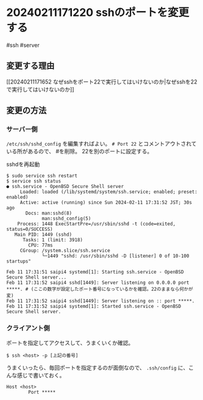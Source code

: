 # 20240211171220 sshのポートを変更する
#ssh #server 
## 変更する理由
[[20240211171652 なぜsshをポート22で実行してはいけないのか|なぜsshを22で実行してはいけないのか]]

## 変更の方法
### サーバー側
`/etc/ssh/sshd_config` を編集すればよい。
`# Port 22` とコメントアウトされている所があるので、 \#を削除。
22を別のポートに設定する。

sshdを再起動
```
$ sudo service ssh restart
$ service ssh status 
● ssh.service - OpenBSD Secure Shell server
     Loaded: loaded (/lib/systemd/system/ssh.service; enabled; preset: enabled)
     Active: active (running) since Sun 2024-02-11 17:31:52 JST; 30s ago
       Docs: man:sshd(8)
             man:sshd_config(5)
    Process: 1448 ExecStartPre=/usr/sbin/sshd -t (code=exited, status=0/SUCCESS)
   Main PID: 1449 (sshd)
      Tasks: 1 (limit: 3918)
        CPU: 77ms
     CGroup: /system.slice/ssh.service
             └─1449 "sshd: /usr/sbin/sshd -D [listener] 0 of 10-100 startups"

Feb 11 17:31:51 saipi4 systemd[1]: Starting ssh.service - OpenBSD Secure Shell server...
Feb 11 17:31:52 saipi4 sshd[1449]: Server listening on 0.0.0.0 port *****. # (ここの数字が設定したポート番号になっているかを確認。22のままなら何かが変)
Feb 11 17:31:52 saipi4 sshd[1449]: Server listening on :: port *****.
Feb 11 17:31:52 saipi4 systemd[1]: Started ssh.service - OpenBSD Secure Shell server.
```

### クライアント側
ポートを指定してアクセスして、うまくいくか確認。
```
$ ssh <host> -p [上記の番号]
```

うまくいったら、毎回ポートを指定するのが面倒なので、 `.ssh/config` に、こんな感じで書いておく。

```
Host <host>
        Port *****
```
